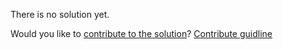 
There is no solution yet.

Would you like to [contribute to the solution](https://github.com/BFEdev/BFE.dev-solutions/blob/main/question/What-is-CDN-Why-do-we-use-it_en.md)? [Contribute guidline](https://github.com/BFEdev/BFE.dev-solutions#how-to-contribute)
